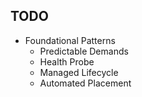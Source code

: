 ## TODO

- Foundational Patterns
   * Predictable Demands
   * Health Probe
   * Managed Lifecycle
   * Automated Placement
